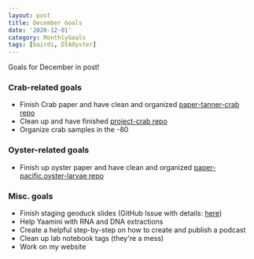 ```yaml
---
layout: post
title: December Goals
date: '2020-12-01'
category: MonthlyGoals
tags: [bairdi, DIAOyster]
---
```

Goals for December in post!

### Crab-related goals
- Finish Crab paper and have clean and organized [paper-tanner-crab repo](https://github.com/RobertsLab/paper-tanner-crab)     
- Clean up and have finished [project-crab repo](https://github.com/RobertsLab/project-crab)    
- Organize crab samples in the -80

### Oyster-related goals
- Finish up oyster paper and have clean and organized [paper-pacific.oyster-larvae repo](https://github.com/grace-ac/paper-pacific.oyster-larvae)

### Misc. goals
- Finish staging geoduck slides (GitHub Issue with details: [here](https://github.com/RobertsLab/resources/issues/1008))
- Help Yaamini with RNA and DNA extractions
- Create a helpful step-by-step on how to create and publish a podcast 
- Clean up lab notebook tags (they're a mess)
- Work on my website 
